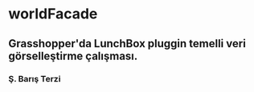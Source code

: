 # worldFacade

## Grasshopper'da LunchBox pluggin temelli veri görselleştirme çalışması.
### Ş. Barış Terzi
